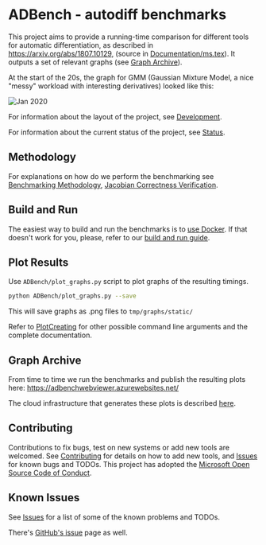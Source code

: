# ADBench - autodiff benchmarks

This project aims to provide a running-time comparison for different tools for automatic differentiation, 
as described in https://arxiv.org/abs/1807.10129, (source in [Documentation/ms.tex](Documentation/ms.tex)).
It outputs a set of relevant graphs (see [Graph Archive](#graph-archive)).

At the start of the 20s, the graph for GMM (Gaussian Mixture Model, a nice "messy" workload with interesting derivatives) looked like this:

![Jan 2020](https://github.com/microsoft/ADBench/raw/master/Documents/figs/2020_Jan.png)



For information about the layout of the project, see [Development](docs/Development.md#structure-of-the-repository).

For information about the current status of the project, see [Status](/STATUS.md).

## Methodology

For explanations on how do we perform the benchmarking see [Benchmarking Methodology](docs/Methodology.md), [Jacobian Correctness Verification](docs/JacobianCheck.md).

## Build and Run

The easiest way to build and run the benchmarks is to [use Docker](docs/Docker.md). If that doesn't work for you, please, refer to our [build and run guide](docs/BuildAndTest.md).

## Plot Results

Use `ADBench/plot_graphs.py` script to plot graphs of the resulting timings.

```bash
python ADBench/plot_graphs.py --save
```
This will save graphs as .png files to `tmp/graphs/static/`

Refer to [PlotCreating](docs/PlotCreating.md) for other possible command line arguments and the complete documentation.

## Graph Archive

From time to time we run the benchmarks and publish the resulting plots here:
https://adbenchwebviewer.azurewebsites.net/

The cloud infrastructure that generates these plots is described [here](docs/AzureBatch.md).

## Contributing

Contributions to fix bugs, test on new systems or add new tools are welcomed. See [Contributing](/CONTRIBUTING.md) for details on how to add new tools, and [Issues](/ISSUES.md) for known bugs and TODOs.  This project has adopted the [Microsoft Open Source Code of Conduct](https://opensource.microsoft.com/codeofconduct/).

## Known Issues

See [Issues](/ISSUES.md) for a list of some of the known problems and TODOs.

There's [GitHub's issue](https://github.com/awf/ADBench/issues) page as well.
